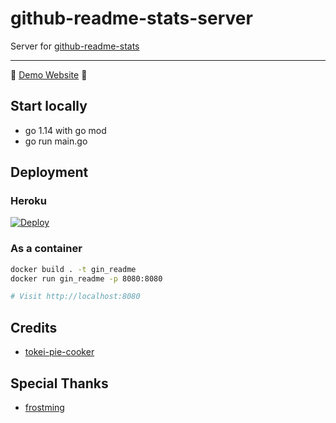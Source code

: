 # github-readme-stats-server
Server for [github-readme-stats](https://github.com/yihong0618/github-readme-stats)


---

🚀 [Demo Website](https://github-readme-stats.herokuapp.com/) 🚀

## Start locally

- go 1.14 with go mod
- go run main.go


## Deployment

### Heroku

[![Deploy](https://www.herokucdn.com/deploy/button.svg)](https://heroku.com/deploy)

### As a container

```bash
docker build . -t gin_readme
docker run gin_readme -p 8080:8080 

# Visit http://localhost:8080
```

## Credits

- [tokei-pie-cooker](https://github.com/frostming/tokei-pie-cooker)

## Special Thanks 

- [frostming](https://github.com/frostming)